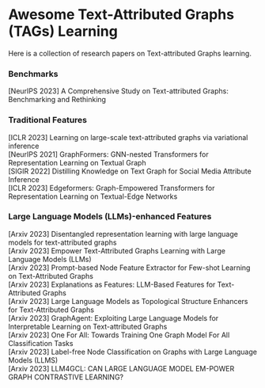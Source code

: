 # Awesome Text-Attributed Graphs (TAGs) Learning 

Here is a collection of research papers on Text-attributed Graphs learning.


### Benchmarks
[NeurIPS 2023] A Comprehensive Study on Text-attributed Graphs: Benchmarking and Rethinking  

### Traditional Features
[ICLR 2023] Learning on large-scale text-attributed graphs via variational inference  
[NeurIPS 2021] GraphFormers: GNN-nested Transformers for Representation Learning on Textual Graph  
[SIGIR 2022] Distilling Knowledge on Text Graph for Social Media Attribute Inference  
[ICLR 2023] Edgeformers: Graph-Empowered Transformers for Representation Learning on Textual-Edge Networks  

### Large Language Models (LLMs)-enhanced Features
[Arxiv 2023] Disentangled representation learning with large language models for text-attributed graphs  
[Arxiv 2023] Empower Text-Attributed Graphs Learning with Large Language Models (LLMs)  
[Arxiv 2023] Prompt-based Node Feature Extractor for Few-shot Learning on Text-Attributed Graphs  
[Arxiv 2023] Explanations as Features: LLM-Based Features for Text-Attributed Graphs  
[Arxiv 2023] Large Language Models as Topological Structure Enhancers for Text-Attributed Graphs  
[Arxiv 2023] GraphAgent: Exploiting Large Language Models for Interpretable Learning on Text-attributed Graphs  
[Arxiv 2023] One For All: Towards Training One Graph Model For All Classification Tasks  
[Arxiv 2023] Label-free Node Classification on Graphs with Large Language Models (LLMS)  
[Arxiv 2023] LLM4GCL: CAN LARGE LANGUAGE MODEL EM-POWER GRAPH CONTRASTIVE LEARNING?  



